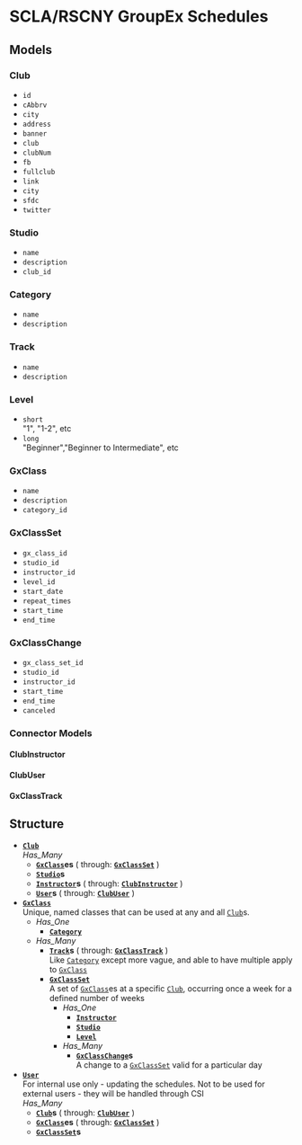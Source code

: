 # SCLA/RSCNY GroupEx Schedules

## Models

### Club
- `id`
- `cAbbrv`
- `city`
- `address`
- `banner`
- `club`
- `clubNum`
- `fb`
- `fullclub`
- `link`
- `city`
- `sfdc`
- `twitter`

### Studio
- `name`
- `description`
- `club_id`

### Category
- `name`
- `description`

### Track
- `name`
- `description`

### Level
- `short`  
  "1", "1-2", etc
- `long`  
  "Beginner","Beginner to Intermediate", etc

### GxClass
- `name`
- `description`
- `category_id`

### GxClassSet
- `gx_class_id`
- `studio_id`
- `instructor_id`
- `level_id`
- `start_date`
- `repeat_times`
- `start_time`
- `end_time`

### GxClassChange
- `gx_class_set_id`
- `studio_id`
- `instructor_id`
- `start_time`
- `end_time`
- `canceled`

### Connector Models

#### ClubInstructor
#### ClubUser
#### GxClassTrack

## Structure
- **[`Club`](#club)**  
    *Has_Many*
    - **[`GxClass`](#gxclass)es** ( through: **[`GxClassSet`](#gxclassset)** )
    - **[`Studio`](#studio)s**
    - **[`Instructor`](#instructor)s** ( through: **[`ClubInstructor`](#clubinstructor)** )
    - **[`User`](#user)s** ( through: **[`ClubUser`](#clubuser)** )
- **[`GxClass`](#gxclass)**  
    Unique, named classes that can be used at any and all [`Club`](#club)s.  
    - *Has_One*
        - **[`Category`](#category)**
    - *Has_Many*
        - **[`Track`](#track)s** ( through: **[`GxClassTrack`](#gxclasstrack)** )  
          Like [`Category`](#category) except more vague, and able to have multiple apply to [`GxClass`](#gxclass)
        - **[`GxClassSet`](#gxclassset)**  
            A set of [`GxClass`](#gxclass)es at a specific [`Club`](#club), occurring once a week for a defined number of weeks  
            - *Has_One*
                - **[`Instructor`](#instructor)**
                - **[`Studio`](#studio)**
                - **[`Level`](#level)**
            - *Has_Many*
                - **[`GxClassChange`](#gxclasschange)s**  
                  A change to a [`GxClassSet`](#gxclassset) valid for a particular day
- **[`User`](#user)**  
    For internal use only - updating the schedules. Not to be used for external users - they will be handled through CSI  
    *Has_Many*
    - **[`Club`](#club)s** ( through: **[`ClubUser`](#clubuser)** )
    - **[`GxClass`](#gxclass)es** ( through: **[`GxClassSet`](#gxclassset)** )
    - **[`GxClassSet`](#gxclassset)s**
